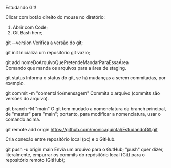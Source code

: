 Estudando Git!

Clicar com botão direito do mouse no diretório:
1. Abrir com Code;
2. Git Bash here;

git --version
Verifica a versão do git;

git init
Inicializa um repositório git vazio;
<!-- master = branch master = main -->

git add nomeDoArquivoQuePretendeMandarParaEssaÁrea    
Comando que manda os arquivos para a área de staging.

git status
Informa o status do git, se há mudanças a serem commitadas, por exemplo.

git commit -m "comentário/mensagem"
Commita o arquivo (commits são versões do arquivo).

git branch -M "main"
O git tem mudado a nomenclatura da branch principal, de "master" para "main";
portanto, para modificar a nomenclatura, usar o comando acima.

git remote add origin https://github.com/monicaquintal/EstudandoGit.git
<!-- para colar no Git, usar ctrl + shift + V ou Insert> -->
Cria conexão entre repositório local (pc) e o GitHub.

git push -u origin main
Envia um arquivo para o GutHub;
"push" quer dizer, literalmente, empurrar os commits do repósitório local (Git) para o repositório remoto (GitHub);